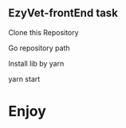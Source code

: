 ## EzyVet-frontEnd task
Clone this Repository

Go repository path

Install lib by yarn

yarn start

# Enjoy
